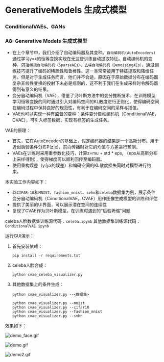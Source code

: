 # GenerativeModels 生成式模型
### ConditionalVAEs、GANs

### A8: Generative Models 生成式模型
- 在上个章节中，我们介绍了自动编码器及其变种。`自动编码机(AutoEncoders)`通过学习y=x的恒等变换实现在无监督训练自动提取特征。自动编码机的变种，包括`稀疏自动编码机（SparseAEs）`、`去噪自动编码机（DenoisingAEs）`，通过训练技巧提升了编码的稀疏性和鲁棒性。这一类常常被用于特征提取和降维任务。但是对于生成任务而言，他们并不合适，原因在于原始数据分布在编码器复杂非线性变换的投射下未必是规则的，这不利于我们在生成采样时令解码器得到有意义的结果。
- 变分自动编码机（VAE），借鉴了贝叶斯方法中的变分推断技术，在训练模型学习恒等变换的同时通过引入对编码空间的KL散度进行正则化，使得编码空间在编码过程中保持良好的规范性，有利于在编码空间的采样与插值。
- VAE也可以实现一种有监督的变种：条件变分自动编码机（ConditionalVAE，CVAE），可引入标签数据，实现有标签的生成任务。

VAE的原理：
- 首先，它在AutoEncoder的基础上，假定编码器的结果是一个高斯分布，用于近似后验条件分布P(z|x)，前向传播时对它的均值与方差进行预测。
- VAEs在训练时采用重参数化技巧，计算z=mu + std * eps, （eps从高斯分布上采样得到），使得梯度可以顺利回传至编码器。
- 使用重构误差（y与x的误差）和编码空间的KL散度损失同时对模型进行约束。

本实验工作内容如下：
- 以`CIFAR-10`和`MNIST`、`fashion_mnist`、`svhn`和`celeba`数据集为例，展示条件变分自动编码机（ConditionalVAE，CVAE）用作图像生成模型的训练和评估
- 提供了美丽的UI界面，可以展示潜在空间的连续性
- 复现了CVAE作为贝叶斯模型，在训练时遇到的“后验坍缩”问题

celeba人脸数据集训练源代码：`celeba.ipynb`
其他数据集训练源代码：`ConditionalVAE.ipynb`

运行GUI演示：
1. 首先安装依赖：
   ```
   pip install -r requirements.txt
   ```
2. celeba人脸合成：
    ```
    python cvae_celeba_visualizer.py
    ```
3. 其他数据集上的条件生成：
    ```
    python cvae_visualizer.py --<数据集>
    
    python cvae_visualizer.py --mnist
    python cvae_visualizer.py --cifar10
    python cvae_visualizer.py --fashion_mnist
    python cvae_visualizer.py --svhn
    ```

效果如下：

![demo_face.gif](assets%2Fdemo_face.gif)

![demo.gif](assets%2Fdemo.gif)

![demo2.gif](assets%2Fdemo2.gif)
